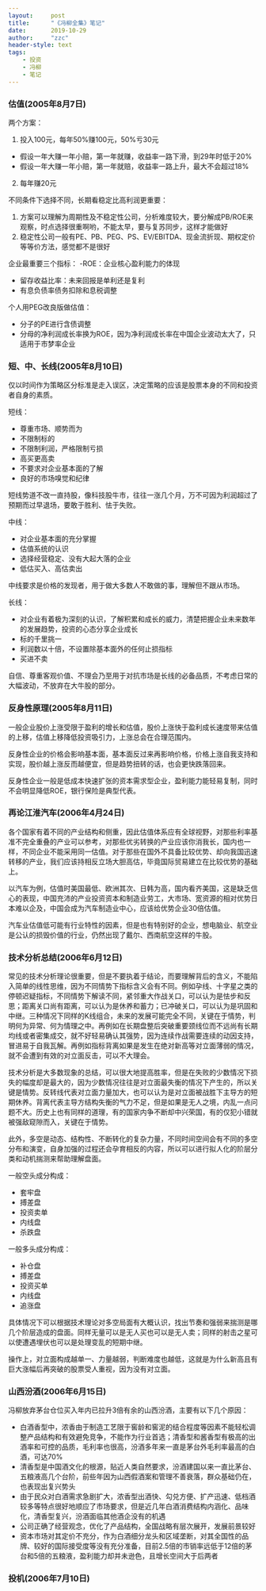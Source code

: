 ```yaml
---
layout:     post
title:      "《冯柳全集》笔记"
date:       2019-10-29
author:     "zzc"
header-style: text
tags:
    - 投资
    - 冯柳
    - 笔记
---
```


### 估值(2005年8月7日)

两个方案：
1. 投入100元，每年50%赚100元，50%亏30元
- 假设一年大赚一年小赔，第一年就赚，收益率一路下滑，到29年时低于20%
- 假设一年大赚一年小赔，第一年就赔，收益率一路上升，最大不会超过18%
2. 每年赚20元

不同条件下选择不同，长期看稳定比高利润更重要：
1. 方案可以理解为周期性及不稳定性公司，分析难度较大，要分解成PB/ROE来观察，时点选择很重啊哟，不能太早，要与复苏同步，这样才能做好
2. 稳定性公司一般有PE、PB、PEG、PS、EV/EBITDA、现金流折现、期权定价等等价方法，感觉都不是很好

企业最重要三个指标：
-ROE：企业核心盈利能力的体现
- 留存收益比率：未来回报是单利还是复利
- 有息负债率债务扣除和息税调整

个人用PEG改良版做估值：
- 分子的PE进行含债调整
- 分母的净利润成长率换为ROE，因为净利润成长率在中国企业波动太大了，只适用于市梦率企业

### 短、中、长线(2005年8月10日)

仅以时间作为策略区分标准是走入误区，决定策略的应该是股票本身的不同和投资者自身的素质。

短线：
- 尊重市场、顺势而为
- 不限制标的
- 不限制利润，严格限制亏损
- 高买更高卖
- 不要求对企业基本面的了解
- 良好的市场嗅觉和纪律

短线势道不改一直持股，像科技股牛市，往往一涨几个月，万不可因为利润超过了预期而过早退场，要敢于胜利、怯于失败。

中线：
- 对企业基本面的充分掌握
- 估值系统的认识
- 选择经营稳定、没有大起大落的企业
- 低估买入、高估卖出

中线要求是价格的发现者，用于做大多数人不敢做的事，理解但不跟从市场。

长线：
- 对企业有着极为深刻的认识，了解积累和成长的威力，清楚把握企业未来数年的发展趋势，投资的心态分享企业成长
- 标的千里挑一
- 利润数以十倍，不设置除基本面外的任何止损指标
- 买进不卖

自信、尊重客观价值、不理会乃至用于对抗市场是长线的必备品质，不考虑日常的大幅波动，不放弃在大牛股的部分。

### 反身性原理(2005年8月11日)

一般企业股价上涨受限于盈利的增长和估值，股价上涨快于盈利成长速度带来估值的上移，估值上移降低投资吸引力，上涨总会在合理范围内。

反身性企业的价格会影响基本面，基本面反过来再影响价格，价格上涨自我支持和实现，股价越上涨反而越便宜，但是趋势扭转的话，也会更快跌落回来。

反身性企业一般是低成本快速扩张的资本需求型企业，盈利能力能轻易复制，同时不会明显降低ROE，银行保险是典型代表。

### 再论江淮汽车(2006年4月24日)

各个国家有着不同的产业结构和侧重，因此估值体系应有全球视野，对那些利率基准不完全重叠的产业可以参考，对那些优劣转换的产业应该你消我长，国内也一样，不同企业不能采用同一估值。对于那些在国外不具备比较优势、却向我国迅速转移的产业，我们应该持相反立场大胆高估，毕竟国际贸易建立在比较优势的基础上。

以汽车为例，估值时美国最低、欧洲其次、日韩为高，国内看齐美国，这是缺乏信心的表现，中国充沛的产业投资资本和制造业劳工，大市场、宽资源的相对优势日本难以企及，中国会成为汽车制造业中心，应该给优势企业30倍估值。

汽车业估值低可能有行业特性的因素，但是也有特别好的企业，想电脑业、航空业是公认的损毁价值的行业，仍然出现了戴尔、西南航空这样的牛股。

### 技术分析总结(2006年6月12日)

常见的技术分析理论很重要，但是不要执着于结论，而要理解背后的含义，不能陷入简单的线性思维，因为不同情势下指标含义会有不同。例如孕线、十字星之类的停顿迟疑指标，不同情势下解读不同，紧邻重大作战关口，可以认为是怯步和反思；距离关口尚有距离，可以认为是休养和蓄力；已冲破关口，可以认为是巩固和中继。三种情况下同样的K线组合，未来的发展可能完全不同，关键在于情势，判明何为异常、何为情理之中。再例如在长期盘整后突破重要颈线位而不远尚有长期均线或者密集成交，就不好轻易确认其强势，因为连续作战需要连续的动因支持，冒进易于自我瓦解。再例如指标背离如果是发生在绝对新高等对立面薄弱的情况，就不会遭到有效的对立面反击，可以不大理会。

技术分析是大多数现象的总结，可以很大地提高胜率，但是在失败的少数情况下损失的幅度却是最大的，因为少数情况往往是对立面最失衡的情况下产生的，所以关键是情势。反转线代表对立面力量加大，也可以认为是对立面被战胜下主导方的短期休养。背离代表主导方结构失衡的气力不足，但是如果是无人之境，内乱一点问题不大。历史上也有同样的道理，有的国家内争不断却中兴荣国，有的仅犯小错就被强敌窥隙而入，关键在于情势。

此外，多空是动态、结构性、不断转化的复杂力量，不同时间空间会有不同的多空分布和演变，自身加强的过程还会孕育相反的内容，所以可以进行拟人化的阶层分类和动机揣测来帮助理解盘面。

一般空头成分构成：
- 套牢盘
- 搏差盘
- 投资卖单
- 内线盘
- 杀跌盘

一般多头成分构成：
- 补仓盘
- 搏差盘
- 投资买单
- 内线盘
- 追涨盘

具体情况下可以根据技术理论对多空局面有大概认识，找出节奏和强弱来揣测是哪几个阶层造成的盘面。同样无量可以是无人买也可以是无人卖；同样的射击之星可以使遭遇埋伏也可以是处理变乱的短期中继。

操作上，对立面构成越单一、力量越弱，判断难度也越低，这就是为什么新高且有巨大涨幅后再突破的股票受人重视，因为没有对立面。

### 山西汾酒(2006年6月15日)

冯柳放弃茅台仓位买入年内已拉升3倍有余的山西汾酒，主要有以下几个原因：
- 白酒香型中，浓香由于制造工艺限于窖龄和窖泥的结合程度等因素不能轻松调整产品结构和有效避免竞争，不能作为行业首选；清香型和酱香型有极高的出酒率和可控的品质，毛利率也很高，汾酒多年来一直是茅台外毛利率最高的白酒，可达70%
- 清香型是中国酒文化的根源，贴近人类自然要求，汾酒建国以来一直比茅台、五粮液高几个台阶，前些年因为山西假酒案和管理不善衰落，群众基础仍在，也表现出复兴势头
- 由于民众对白酒需求急剧扩大，浓香型出酒快、勾兑方便、扩产迅速、低档酒较多等特点很好地顺应了市场要求，但是近几年白酒消费结构内涵化、品味化，清香型复兴，汾酒面临其他酒企没有的机遇
- 公司正确了经营观念，优化了产品结构，全国战略有层次展开，发展前景较好
- 资本市场对其定价不充分，作为白酒细分龙头和区域垄断，对其全国性的品牌、较好的国际接受度等没有充分准备，目前2.5倍的市销率远低于12倍的茅台和5倍的五粮液，盈利能力却并未逊色，且增长空间大于后两者

### 投机(2006年7月10日)

